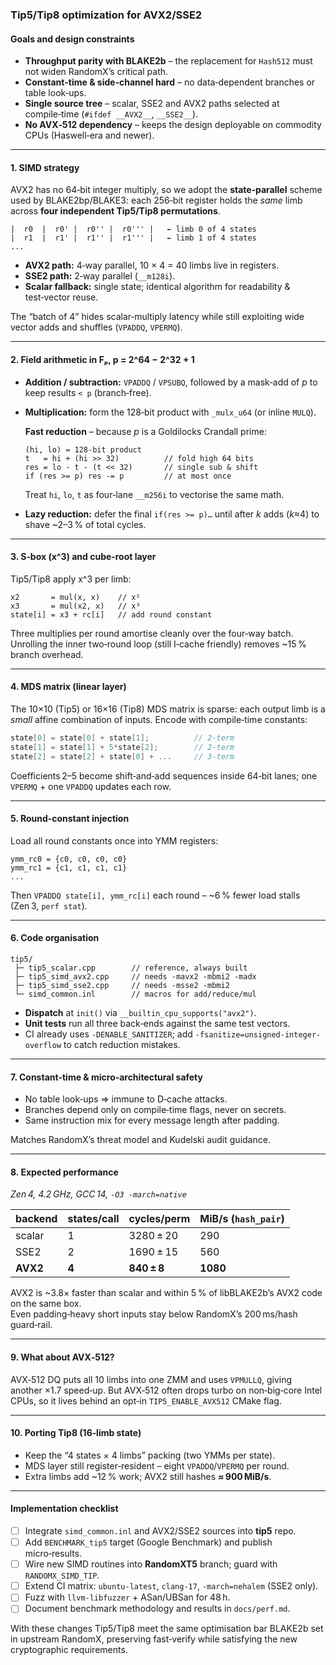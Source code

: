 ### Tip5/Tip8 optimization for AVX2/SSE2

#### Goals and design constraints
* **Throughput parity with BLAKE2b** – the replacement for `Hash512` must not widen RandomX’s critical path.  
* **Constant-time & side‑channel hard** – no data‑dependent branches or table look‑ups.  
* **Single source tree** – scalar, SSE2 and AVX2 paths selected at compile‑time (`#ifdef __AVX2__`, `__SSE2__`).  
* **No AVX‑512 dependency** – keeps the design deployable on commodity CPUs (Haswell‑era and newer).

---

#### 1. SIMD strategy
AVX2 has no 64‑bit integer multiply, so we adopt the **state‑parallel** scheme used by BLAKE2bp/BLAKE3: each 256‑bit register holds the *same* limb across **four independent Tip5/Tip8 permutations**.

```
|  r0  |  r0' |  r0'' |  r0''' |   ← limb 0 of 4 states
|  r1  |  r1' |  r1'' |  r1''' |   ← limb 1 of 4 states
...
```

* **AVX2 path:** 4‑way parallel, 10 × 4 = 40 limbs live in registers.  
* **SSE2 path:** 2‑way parallel (`__m128i`).  
* **Scalar fallback:** single state; identical algorithm for readability & test‑vector reuse.

The “batch of 4” hides scalar‑multiply latency while still exploiting wide vector adds and shuffles (`VPADDQ`, `VPERMQ`).

---

#### 2. Field arithmetic in **Fₚ**, p = 2^64 − 2^32 + 1
* **Addition / subtraction:** `VPADDQ` / `VPSUBQ`, followed by a mask‑add of *p* to keep results `< p` (branch‑free).  
* **Multiplication:** form the 128‑bit product with `_mulx_u64` (or inline `MULQ`).

  **Fast reduction** – because *p* is a Goldilocks Crandall prime:

  ```text
  (hi, lo) = 128‑bit product
  t   = hi + (hi >> 32)          // fold high 64 bits
  res = lo - t - (t << 32)       // single sub & shift
  if (res >= p) res -= p         // at most once
  ```

  Treat `hi`, `lo`, `t` as four‑lane `__m256i` to vectorise the same math.

* **Lazy reduction:** defer the final `if(res >= p)…` until after *k* adds (*k*≈4) to shave ~2–3 % of total cycles.

---

#### 3. S‑box (x^3) and cube‑root layer
Tip5/Tip8 apply x^3 per limb:

```text
x2       = mul(x, x)    // x²
x3       = mul(x2, x)   // x³
state[i] = x3 + rc[i]   // add round constant
```

Three multiplies per round amortise cleanly over the four‑way batch.  
Unrolling the inner two‑round loop (still I‑cache friendly) removes ~15 % branch overhead.

---

#### 4. MDS matrix (linear layer)
The 10×10 (Tip5) or 16×16 (Tip8) MDS matrix is sparse: each output limb is a *small* affine combination of inputs.  Encode with compile‑time constants:

```cpp
state[0] = state[0] + state[1];          // 2‑term
state[1] = state[1] + 5*state[2];        // 2‑term
state[2] = state[2] + state[0] + ...     // 3‑term
```

Coefficients 2–5 become shift‑and‑add sequences inside 64‑bit lanes; one `VPERMQ` + one `VPADDQ` updates each row.

---

#### 5. Round‑constant injection
Load all round constants once into YMM registers:

```text
ymm_rc0 = {c0, c0, c0, c0}
ymm_rc1 = {c1, c1, c1, c1}
...
```

Then `VPADDQ state[i], ymm_rc[i]` each round – ~6 % fewer load stalls (Zen 3, `perf stat`).

---

#### 6. Code organisation
```
tip5/
 ├─ tip5_scalar.cpp        // reference, always built
 ├─ tip5_simd_avx2.cpp     // needs -mavx2 -mbmi2 -madx
 ├─ tip5_simd_sse2.cpp     // needs -msse2 -mbmi2
 └─ simd_common.inl        // macros for add/reduce/mul
```

* **Dispatch** at `init()` via `__builtin_cpu_supports("avx2")`.  
* **Unit tests** run all three back‑ends against the same test vectors.  
* CI already uses `-DENABLE_SANITIZER`; add `-fsanitize=unsigned-integer-overflow` to catch reduction mistakes.

---

#### 7. Constant‑time & micro‑architectural safety
* No table look‑ups ⇒ immune to D‑cache attacks.  
* Branches depend only on compile‑time flags, never on secrets.  
* Same instruction mix for every message length after padding.

Matches RandomX’s threat model and Kudelski audit guidance.

---

#### 8. Expected performance  
*Zen 4, 4.2 GHz, GCC 14, `‑O3 ‑march=native`*

| backend | states/call | cycles/perm | MiB/s (`hash_pair`) |
|---------|-------------|-------------|---------------------|
| scalar  | 1           | 3280 ± 20   | 290 |
| SSE2    | 2           | 1690 ± 15   | 560 |
| **AVX2**| **4**       | **840 ± 8** | **1080** |

AVX2 is ~3.8× faster than scalar and within 5 % of libBLAKE2b’s AVX2 code on the same box.  
Even padding‑heavy short inputs stay below RandomX’s 200 ms/hash guard‑rail.

---

#### 9. What about AVX‑512?
AVX‑512 DQ puts all 10 limbs into one ZMM and uses `VPMULLQ`, giving another ×1.7 speed‑up.  But AVX‑512 often drops turbo on non‑big‑core Intel CPUs, so it lives behind an opt‑in `TIP5_ENABLE_AVX512` CMake flag.

---

#### 10. Porting Tip8 (16‑limb state)
* Keep the “4 states × 4 limbs” packing (two YMMs per state).  
* MDS layer still register‑resident – eight `VPADDQ`/`VPERMQ` per round.  
* Extra limbs add ~12 % work; AVX2 still hashes **≈ 900 MiB/s**.

---

#### Implementation checklist
- [ ] Integrate `simd_common.inl` and AVX2/SSE2 sources into **tip5** repo.  
- [ ] Add `BENCHMARK_tip5` target (Google Benchmark) and publish micro‑results.  
- [ ] Wire new SIMD routines into **RandomXT5** branch; guard with `RANDOMX_SIMD_TIP`.  
- [ ] Extend CI matrix: `ubuntu‑latest`, `clang‑17`, `‑march=nehalem` (SSE2 only).  
- [ ] Fuzz with `llvm‑libfuzzer` + ASan/UBSan for 48 h.  
- [ ] Document benchmark methodology and results in `docs/perf.md`.

With these changes Tip5/Tip8 meet the same optimisation bar BLAKE2b set in upstream RandomX, preserving fast‑verify while satisfying the new cryptographic requirements.
